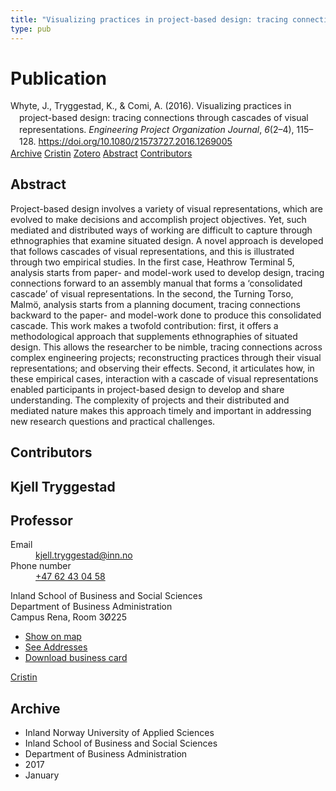 ```yaml
---
title: "Visualizing practices in project-based design: tracing connections through cascades of visual representations"
type: pub
---
```

<h1>Publication</h1>
<article id="csl-bib-container-2APTP8H7" class="csl-bib-container">
  <div class="csl-bib-body" style="line-height: 1.35; padding-left: 1em; text-indent:-1em;">
  <div class="csl-entry">Whyte, J., Tryggestad, K., &amp; Comi, A. (2016). Visualizing practices in project-based design: tracing connections through cascades of visual representations. <i>Engineering Project Organization Journal</i>, <i>6</i>(2&#x2013;4), 115&#x2013;128. <a href="https://doi.org/10.1080/21573727.2016.1269005">https://doi.org/10.1080/21573727.2016.1269005</a></div>
</div>
  <div class="csl-bib-buttons">
    <a href="#taxonomy-article-2APTP8H7" class="csl-bib-button">Archive</a>
    <a href="https://app.cristin.no/results/show.jsf?id=1442767" alt="Cristin URL" class="csl-bib-button">Cristin</a>
    <a href="http://zotero.org/groups/5022929/items/2APTP8H7" alt="Zotero URL" class="csl-bib-button">Zotero</a>
    <a href="#abstract-article-2APTP8H7" class="csl-bib-button">Abstract</a>
    <a href="#contributors-article-2APTP8H7" class="csl-bib-button">Contributors</a>
  </div>
  <div id="csl-bib-meta-container-2APTP8H7"></div>
</article>
<div id="csl-bib-meta-2APTP8H7" class="csl-bib-meta">
  <article id="abstract-article-2APTP8H7" class="abstract-article">
    <h1>Abstract</h1>
    Project-based design involves a variety of visual representations, which are evolved to make decisions and accomplish project objectives. Yet, such mediated and distributed ways of working are difficult to capture through ethnographies that examine situated design. A novel approach is developed that follows cascades of visual representations, and this is illustrated through two empirical studies. In the first case, Heathrow Terminal 5, analysis starts from paper- and model-work used to develop design, tracing connections forward to an assembly manual that forms a ‘consolidated cascade’ of visual representations. In the second, the Turning Torso, Malmö, analysis starts from a planning document, tracing connections backward to the paper- and model-work done to produce this consolidated cascade. This work makes a twofold contribution: first, it offers a methodological approach that supplements ethnographies of situated design. This allows the researcher to be nimble, tracing connections across complex engineering projects; reconstructing practices through their visual representations; and observing their effects. Second, it articulates how, in these empirical cases, interaction with a cascade of visual representations enabled participants in project-based design to develop and share understanding. The complexity of projects and their distributed and mediated nature makes this approach timely and important in addressing new research questions and practical challenges.
  </article>
  <article id="contributors-article-2APTP8H7" class="contributors-article">
    <h1>Contributors</h1>
    <div class="personas">
<div class="vrtx-hinn-person-card">
<div class="photo">
<i class="lar la-user-circle missing-person"></i>
</div>
<div class="info">
<hgroup><h1>Kjell Tryggestad</h1>
<h2>Professor</h2>
</hgroup><dl>
<dt>Email</dt>
<dd>
<a href="mailto:kjell.tryggestad@inn.no">kjell.tryggestad@inn.no</a>
</dd>
<dt>Phone number</dt>
<dd><a href="tel:+4762430458">
+47 62 43 04 58
</a></dd>
</dl>
<p>
Inland School of Business and Social Sciences<br>
Department of Business Administration<br>
Campus Rena,
Room 3Ø225
</p>
<ul class="vrtx-hinn-links">
<li><a href="https://www.google.com/maps?q=61.13620,11.37454">Show on map</a></li>
<li><a href="https://www.inn.no/english/find-an-employee/kjell-tryggestad.html#vrtx-hinn-addresses">See Addresses</a></li>
<li><a href="https://www.inn.no/english/find-an-employee/kjell-tryggestad.html?vrtx=vcf">Download business card</a></li>
</ul>
</div>
</div>
<a href="https://app.cristin.no/persons/show.jsf?id=648685" alt="Cristin URL" class="personas-cristin">Cristin</a>
</div>
  </article>
  <article id="taxonomy-article-2APTP8H7" class="taxonomy-article">
    <h1>Archive</h1>
    <ul>
      <li>Inland Norway University of Applied Sciences</li>
      <li>Inland School of Business and Social Sciences</li>
      <li>Department of Business Administration</li>
      <li>2017</li>
      <li>January</li>
    </ul>
  </article>
</div>
